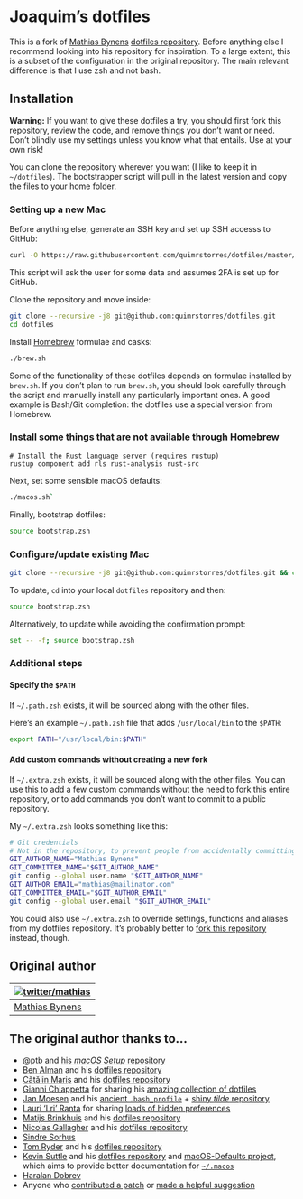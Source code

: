 # Joaquim’s dotfiles

This is a fork of [Mathias Bynens](https://mathiasbynens.be/) [dotfiles repository](https://github.com/mathiasbynens/dotfiles). Before anything else I recommend looking into his repository for inspiration. To a large extent, this is a subset of the configuration in the original repository. The main relevant difference is that I use zsh and not bash.

## Installation

**Warning:** If you want to give these dotfiles a try, you should first fork this repository, review the code, and remove things you don’t want or need. Don’t blindly use my settings unless you know what that entails. Use at your own risk!

You can clone the repository wherever you want (I like to keep it in `~/dotfiles`). The bootstrapper script will pull in the latest version and copy the files to your home folder.

### Setting up a new Mac

Before anything else, generate an SSH key and set up SSH accesss to GitHub:

```bash
curl -O https://raw.githubusercontent.com/quimrstorres/dotfiles/master/ssh.sh && chmod +x ssh.sh && ./ssh.sh
```

This script will ask the user for some data and assumes 2FA is set up for GitHub.

Clone the repository and move inside:

```bash
git clone --recursive -j8 git@github.com:quimrstorres/dotfiles.git
cd dotfiles
```

Install [Homebrew](https://brew.sh/) formulae and casks:

```bash
./brew.sh
```

Some of the functionality of these dotfiles depends on formulae installed by `brew.sh`. If you don’t plan to run `brew.sh`, you should look carefully through the script and manually install any particularly important ones. A good example is Bash/Git completion: the dotfiles use a special version from Homebrew.

### Install some things that are not available through Homebrew

```
# Install the Rust language server (requires rustup)
rustup component add rls rust-analysis rust-src
```

Next, set some sensible macOS defaults:

```bash
./macos.sh`
```

Finally, bootstrap dotfiles:

```bash
source bootstrap.zsh
```

### Configure/update existing Mac

```bash
git clone --recursive -j8 git@github.com:quimrstorres/dotfiles.git && cd dotfiles && source bootstrap.zsh
```

To update, `cd` into your local `dotfiles` repository and then:

```bash
source bootstrap.zsh
```

Alternatively, to update while avoiding the confirmation prompt:

```bash
set -- -f; source bootstrap.zsh
```

### Additional steps

#### Specify the `$PATH`

If `~/.path.zsh` exists, it will be sourced along with the other files.

Here’s an example `~/.path.zsh` file that adds `/usr/local/bin` to the `$PATH`:

```bash
export PATH="/usr/local/bin:$PATH"
```

#### Add custom commands without creating a new fork

If `~/.extra.zsh` exists, it will be sourced along with the other files. You can use this to add a few custom commands without the need to fork this entire repository, or to add commands you don’t want to commit to a public repository.

My `~/.extra.zsh` looks something like this:

```bash
# Git credentials
# Not in the repository, to prevent people from accidentally committing under my name
GIT_AUTHOR_NAME="Mathias Bynens"
GIT_COMMITTER_NAME="$GIT_AUTHOR_NAME"
git config --global user.name "$GIT_AUTHOR_NAME"
GIT_AUTHOR_EMAIL="mathias@mailinator.com"
GIT_COMMITTER_EMAIL="$GIT_AUTHOR_EMAIL"
git config --global user.email "$GIT_AUTHOR_EMAIL"
```

You could also use `~/.extra.zsh` to override settings, functions and aliases from my dotfiles repository. It’s probably better to [fork this repository](https://github.com/quimrstorres/dotfiles/fork) instead, though.

## Original author

| [![twitter/mathias](http://gravatar.com/avatar/24e08a9ea84deb17ae121074d0f17125?s=70)](http://twitter.com/mathias "Follow @mathias on Twitter") |
|---|
| [Mathias Bynens](https://mathiasbynens.be/) |

## The original author thanks to…

* @ptb and [his _macOS Setup_ repository](https://github.com/ptb/mac-setup)
* [Ben Alman](http://benalman.com/) and his [dotfiles repository](https://github.com/cowboy/dotfiles)
* [Cătălin Mariș](https://github.com/alrra) and his [dotfiles repository](https://github.com/alrra/dotfiles)
* [Gianni Chiappetta](https://butt.zone/) for sharing his [amazing collection of dotfiles](https://github.com/gf3/dotfiles)
* [Jan Moesen](http://jan.moesen.nu/) and his [ancient `.bash_profile`](https://gist.github.com/1156154) + [shiny _tilde_ repository](https://github.com/janmoesen/tilde)
* [Lauri ‘Lri’ Ranta](http://lri.me/) for sharing [loads of hidden preferences](http://osxnotes.net/defaults.html)
* [Matijs Brinkhuis](https://matijs.brinkhu.is/) and his [dotfiles repository](https://github.com/matijs/dotfiles)
* [Nicolas Gallagher](http://nicolasgallagher.com/) and his [dotfiles repository](https://github.com/necolas/dotfiles)
* [Sindre Sorhus](https://sindresorhus.com/)
* [Tom Ryder](https://sanctum.geek.nz/) and his [dotfiles repository](https://sanctum.geek.nz/cgit/dotfiles.git/about)
* [Kevin Suttle](http://kevinsuttle.com/) and his [dotfiles repository](https://github.com/kevinSuttle/dotfiles) and [macOS-Defaults project](https://github.com/kevinSuttle/macOS-Defaults), which aims to provide better documentation for [`~/.macos`](https://mths.be/macos)
* [Haralan Dobrev](https://hkdobrev.com/)
* Anyone who [contributed a patch](https://github.com/mathiasbynens/dotfiles/contributors) or [made a helpful suggestion](https://github.com/mathiasbynens/dotfiles/issues)
